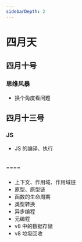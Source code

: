 ```yaml
---
sidebarDepth: 2
---
```


# 四月天

## 四月十号

### 思维风暴

- 换个角度看问题

## 四月十三号

### JS

- JS 的编译、执行

## ----

- 上下文、作用域、作用域链
- 原型、原型链
- 函数的生命周期
- 类型转换
- 异步编程
- 元编程
- v8 中的数据存储
- v8 垃圾回收
